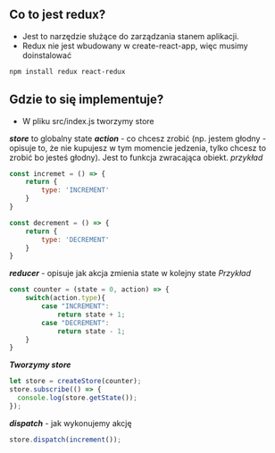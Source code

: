 ## Co to jest redux?

- Jest to narzędzie służące do zarządzania stanem aplikacji.
- Redux nie jest wbudowany w create-react-app, więc musimy doinstalować

```bash
npm install redux react-redux
```

## Gdzie to się implementuje?

- W pliku src/index.js tworzymy store

**_store_** to globalny state
**_action_** - co chcesz zrobić (np. jestem głodny - opisuje to, że nie kupujesz w tym momencie jedzenia, tylko chcesz to zrobić bo jesteś głodny). Jest to funkcja zwracająca obiekt.
_przykład_

```JavaScript
const incremet = () => {
    return {
        type: 'INCREMENT'
    }
}

const decrement = () => {
    return {
        type: 'DECREMENT'
    }
}
```

**_reducer_** - opisuje jak akcja zmienia state w kolejny state
_Przykład_

```JavaScript
const counter = (state = 0, action) => {
    switch(action.type){
        case "INCREMENT":
            return state + 1;
        case "DECREMENT":
            return state - 1;
    }
}
```

**_Tworzymy store_**

```JavaScript
let store = createStore(counter);
store.subscribe(() => {
  console.log(store.getState());
});
```

**_dispatch_** - jak wykonujemy akcję

```JavaScript
store.dispatch(increment());
```
